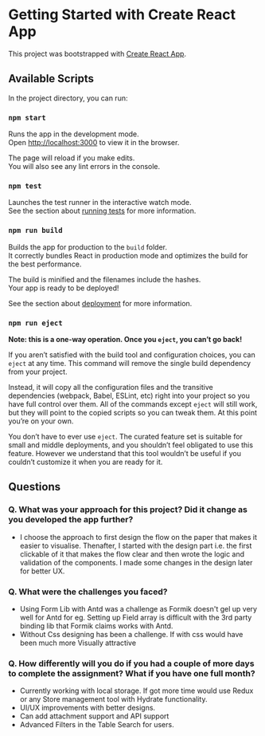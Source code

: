 # Getting Started with Create React App

This project was bootstrapped with [Create React App](https://github.com/facebook/create-react-app).

## Available Scripts

In the project directory, you can run:

### `npm start`

Runs the app in the development mode.\
Open [http://localhost:3000](http://localhost:3000) to view it in the browser.

The page will reload if you make edits.\
You will also see any lint errors in the console.

### `npm test`

Launches the test runner in the interactive watch mode.\
See the section about [running tests](https://facebook.github.io/create-react-app/docs/running-tests) for more information.

### `npm run build`

Builds the app for production to the `build` folder.\
It correctly bundles React in production mode and optimizes the build for the best performance.

The build is minified and the filenames include the hashes.\
Your app is ready to be deployed!

See the section about [deployment](https://facebook.github.io/create-react-app/docs/deployment) for more information.

### `npm run eject`

**Note: this is a one-way operation. Once you `eject`, you can’t go back!**

If you aren’t satisfied with the build tool and configuration choices, you can `eject` at any time. This command will remove the single build dependency from your project.

Instead, it will copy all the configuration files and the transitive dependencies (webpack, Babel, ESLint, etc) right into your project so you have full control over them. All of the commands except `eject` will still work, but they will point to the copied scripts so you can tweak them. At this point you’re on your own.

You don’t have to ever use `eject`. The curated feature set is suitable for small and middle deployments, and you shouldn’t feel obligated to use this feature. However we understand that this tool wouldn’t be useful if you couldn’t customize it when you are ready for it.

## Questions

 ###  Q. What was your approach for this project? Did it change as you developed the app further?

- I choose the approach to first design the flow on the paper that makes it easier to visualise. Thenafter, I started with the design part i.e. the first clickable of it that makes the flow clear and then wrote the logic and validation of the components. I made some changes in the design later for better UX.

### Q. What were the challenges you faced?

- Using Form Lib with Antd was a challenge as Formik doesn't gel up very well for Antd for eg. Setting up Field array is difficult with the 3rd party binding lib that Formik claims works with Antd.
- Without Css designing has been a challenge. If with css would have been much more Visually attractive

###	Q. How differently will you do if you had a couple of more days to complete the assignment? What if you have one full month?

- Currently working with local storage. If got more time would use Redux or any Store management tool with Hydrate functionality. 
- UI/UX improvements with better designs.
- Can add attachment support and API support
- Advanced Filters in the Table Search for users.



